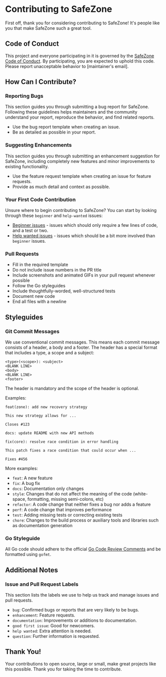 # Contributing to SafeZone

First off, thank you for considering contributing to SafeZone! It's people like you that make SafeZone such a great tool.

## Code of Conduct

This project and everyone participating in it is governed by the [SafeZone Code of Conduct](CODE_OF_CONDUCT.md). By participating, you are expected to uphold this code. Please report unacceptable behavior to [maintainer's email].

## How Can I Contribute?

### Reporting Bugs

This section guides you through submitting a bug report for SafeZone. Following these guidelines helps maintainers and the community understand your report, reproduce the behavior, and find related reports.

- Use the bug report template when creating an issue.
- Be as detailed as possible in your report.

### Suggesting Enhancements

This section guides you through submitting an enhancement suggestion for SafeZone, including completely new features and minor improvements to existing functionality.

- Use the feature request template when creating an issue for feature requests.
- Provide as much detail and context as possible.

### Your First Code Contribution

Unsure where to begin contributing to SafeZone? You can start by looking through these `beginner` and `help-wanted` issues:

- [Beginner issues](https://github.com/crazywolf132/safezone/labels/beginner) - issues which should only require a few lines of code, and a test or two.
- [Help wanted issues](https://github.com/crazywolf132/safezone/labels/help%20wanted) - issues which should be a bit more involved than `beginner` issues.

### Pull Requests

- Fill in the required template
- Do not include issue numbers in the PR title
- Include screenshots and animated GIFs in your pull request whenever possible
- Follow the Go styleguides
- Include thoughtfully-worded, well-structured tests
- Document new code
- End all files with a newline

## Styleguides

### Git Commit Messages

We use conventional commit messages. This means each commit message consists of a header, a body and a footer. The header has a special format that includes a type, a scope and a subject:

```
<type>(<scope>): <subject>
<BLANK LINE>
<body>
<BLANK LINE>
<footer>
```

The header is mandatory and the scope of the header is optional.

Examples:

```
feat(zone): add new recovery strategy

This new strategy allows for ...

Closes #123
```

```
docs: update README with new API methods
```

```
fix(core): resolve race condition in error handling

This patch fixes a race condition that could occur when ...

Fixes #456
```

More examples:

- `feat`: A new feature
- `fix`: A bug fix
- `docs`: Documentation only changes
- `style`: Changes that do not affect the meaning of the code (white-space, formatting, missing semi-colons, etc)
- `refactor`: A code change that neither fixes a bug nor adds a feature
- `perf`: A code change that improves performance
- `test`: Adding missing tests or correcting existing tests
- `chore`: Changes to the build process or auxiliary tools and libraries such as documentation generation

### Go Styleguide

All Go code should adhere to the official [Go Code Review Comments](https://github.com/golang/go/wiki/CodeReviewComments) and be formatted using `gofmt`.

## Additional Notes

### Issue and Pull Request Labels

This section lists the labels we use to help us track and manage issues and pull requests.

- `bug`: Confirmed bugs or reports that are very likely to be bugs.
- `enhancement`: Feature requests.
- `documentation`: Improvements or additions to documentation.
- `good first issue`: Good for newcomers.
- `help wanted`: Extra attention is needed.
- `question`: Further information is requested.

## Thank You!

Your contributions to open source, large or small, make great projects like this possible. Thank you for taking the time to contribute.